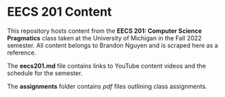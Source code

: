 # EECS 201 Content

This repository hosts content from the **EECS 201: Computer Science Pragmatics** class taken at the University of Michigan in the Fall 2022 semester. All content belongs to Brandon Nguyen and is scraped here as a reference. 

The **eecs201.md** file contains links to YouTube content videos and the schedule for the semester.  

The **assignments** folder contains _pdf_ files outlining class assignments. 